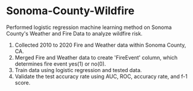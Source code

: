 # Sonoma-County-Wildfire
Performed logistic regression machine learning method on Sonoma County's Weather and Fire Data to analyze wildfire risk. 
1) Collected 2010 to 2020 Fire and Weather data within Sonoma County, CA.
2) Merged Fire and Weather data to create 'FireEvent' column, which determines fire event yes(1) or no(0).
3) Train data using logistic regression and tested data.
4) Validate the test accuracy rate using AUC, ROC, accuracy rate, and f-1 score.
